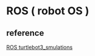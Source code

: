 # ROS ( robot OS )

## reference 

[ROS turtlebot3_smulations](http://wiki.ros.org/turtlebot3_simulations)  

